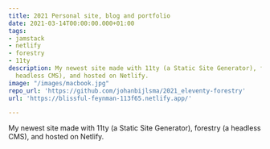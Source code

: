 ```yaml
---
title: 2021 Personal site, blog and portfolio
date: 2021-03-14T00:00:00.000+01:00
tags:
- jamstack
- netlify
- forestry
- 11ty
description: My newest site made with 11ty (a Static Site Generator), forestry (a
  headless CMS), and hosted on Netlify.
image: "/images/macbook.jpg"
repo_url: 'https://github.com/johanbijlsma/2021_eleventy-forestry'
url: 'https://blissful-feynman-113f65.netlify.app/'

---
```

My newest site made with 11ty (a Static Site Generator), forestry (a headless CMS), and hosted on Netlify.